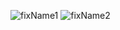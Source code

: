 ![fixName1](https://github.com/mondalsudipta/LeetCode-Practice-Solutions/assets/69045975/94752951-c837-4500-b644-5a00defabd58)
![fixName2](https://github.com/mondalsudipta/LeetCode-Practice-Solutions/assets/69045975/081e98c4-4997-47c0-b8e9-102a86c0ebbf)
